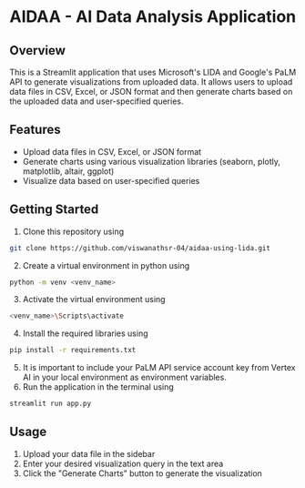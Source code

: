 # AIDAA - AI Data Analysis Application

## Overview

This is a Streamlit application that uses Microsoft's LIDA and Google's PaLM API to generate visualizations from uploaded data. It allows users to upload data files in CSV, Excel, or JSON format and then generate charts based on the uploaded data and user-specified queries.

## Features

- Upload data files in CSV, Excel, or JSON format
- Generate charts using various visualization libraries (seaborn, plotly, matplotlib, altair, ggplot)
- Visualize data based on user-specified queries

## Getting Started

1. Clone this repository using

```bash
git clone https://github.com/viswanathsr-04/aidaa-using-lida.git
```

2. Create a virtual environment in python using

```bash
python -m venv <venv_name>
```

3. Activate the virtual environment using

```bash
<venv_name>\Scripts\activate
```

4. Install the required libraries using

```bash
pip install -r requirements.txt
```

5. It is important to include your PaLM API service account key from Vertex AI in your local environment as environment variables.
6. Run the application in the terminal using

```bash
streamlit run app.py
```

## Usage

1. Upload your data file in the sidebar
2. Enter your desired visualization query in the text area
3. Click the "Generate Charts" button to generate the visualization
